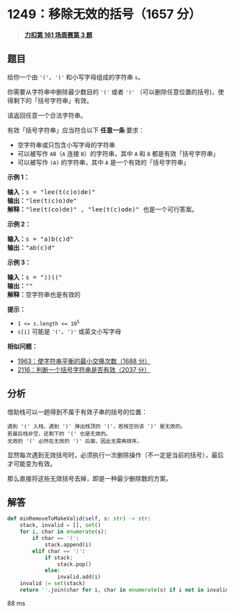 # 1249：移除无效的括号（1657 分）


> <u>**[力扣第 161 场周赛第 3 题](https://leetcode.cn/problems/minimum-remove-to-make-valid-parentheses/)**</u>

## 题目

<p>给你一个由 <code>'('</code>、<code>')'</code> 和小写字母组成的字符串 <code>s</code>。</p>

<p>你需要从字符串中删除最少数目的 <code>'('</code> 或者 <code>')'</code> （可以删除任意位置的括号)，使得剩下的「括号字符串」有效。</p>

<p>请返回任意一个合法字符串。</p>

<p>有效「括号字符串」应当符合以下 <strong>任意一条 </strong>要求：</p>

<ul>
<li>空字符串或只包含小写字母的字符串</li>
<li>可以被写作 <code>AB</code>（<code>A</code> 连接 <code>B</code>）的字符串，其中 <code>A</code> 和 <code>B</code> 都是有效「括号字符串」</li>
<li>可以被写作 <code>(A)</code> 的字符串，其中 <code>A</code> 是一个有效的「括号字符串」</li>
</ul>



<p><strong>示例 1：</strong></p>

<pre>
<strong>输入：</strong>s = "lee(t(c)o)de)"
<strong>输出：</strong>"lee(t(c)o)de"
<strong>解释：</strong>"lee(t(co)de)" , "lee(t(c)ode)" 也是一个可行答案。
</pre>

<p><strong>示例 2：</strong></p>

<pre>
<strong>输入：</strong>s = "a)b(c)d"
<strong>输出：</strong>"ab(c)d"
</pre>

<p><strong>示例 3：</strong></p>

<pre>
<strong>输入：</strong>s = "))(("
<strong>输出：</strong>""
<strong>解释：</strong>空字符串也是有效的
</pre>



<p><strong>提示：</strong></p>

<ul>
<li><code>1 &lt;= s.length &lt;= 10<sup>5</sup></code></li>
<li><code>s[i]</code> 可能是 <code>'('</code>、<code>')'</code> 或英文小写字母</li>
</ul>


**相似问题：**
- [1963：使字符串平衡的最小交换次数（1688 分）](/leetcode/1963)
- [2116：判断一个括号字符串是否有效（2037 分）](/leetcode/2116)


## 分析

借助栈可以一趟得到不属于有效子串的括号的位置：

    遇到 '(' 入栈，遇到 ')' 弹出栈顶的 '('，若栈空则该 ')' 是无效的。
    若最后栈非空，还剩下的 '(' 也是无效的。
    无效的 '(' 必然在无效的 ')' 后面，因此无需再排序。
    
显然每次遇到无效括号时，必须执行一次删除操作（不一定是当前的括号），最后才可能变为有效。
    
那么直接将这些无效括号去掉，即是一种最少删除数的方案。

## 解答

```python
def minRemoveToMakeValid(self, s: str) -> str:
    stack, invalid = [], set()
    for i, char in enumerate(s):
        if char == '(':
            stack.append(i)
        elif char == ')':
            if stack:
                stack.pop()
            else:
                invalid.add(i)
    invalid |= set(stack)
    return ''.join(char for i, char in enumerate(s) if i not in invalid)
```
88 ms

